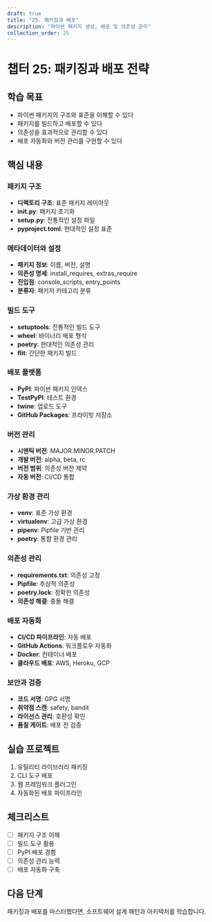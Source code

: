 ```yaml
---
draft: true
title: "25. 패키징과 배포"
description: "파이썬 패키지 생성, 배포 및 의존성 관리"
collection_order: 25
---
```


# 챕터 25: 패키징과 배포 전략

## 학습 목표
- 파이썬 패키지의 구조와 표준을 이해할 수 있다
- 패키지를 빌드하고 배포할 수 있다
- 의존성을 효과적으로 관리할 수 있다
- 배포 자동화와 버전 관리를 구현할 수 있다

## 핵심 내용

### 패키지 구조
- **디렉토리 구조**: 표준 패키지 레이아웃
- **__init__.py**: 패키지 초기화
- **setup.py**: 전통적인 설정 파일
- **pyproject.toml**: 현대적인 설정 표준

### 메타데이터와 설정
- **패키지 정보**: 이름, 버전, 설명
- **의존성 명세**: install_requires, extras_require
- **진입점**: console_scripts, entry_points
- **분류자**: 패키지 카테고리 분류

### 빌드 도구
- **setuptools**: 전통적인 빌드 도구
- **wheel**: 바이너리 배포 형식
- **poetry**: 현대적인 의존성 관리
- **flit**: 간단한 패키지 빌드

### 배포 플랫폼
- **PyPI**: 파이썬 패키지 인덱스
- **TestPyPI**: 테스트 환경
- **twine**: 업로드 도구
- **GitHub Packages**: 프라이빗 저장소

### 버전 관리
- **시맨틱 버전**: MAJOR.MINOR.PATCH
- **개발 버전**: alpha, beta, rc
- **버전 범위**: 의존성 버전 제약
- **자동 버전**: CI/CD 통합

### 가상 환경 관리
- **venv**: 표준 가상 환경
- **virtualenv**: 고급 가상 환경
- **pipenv**: Pipfile 기반 관리
- **poetry**: 통합 환경 관리

### 의존성 관리
- **requirements.txt**: 의존성 고정
- **Pipfile**: 추상적 의존성
- **poetry.lock**: 정확한 의존성
- **의존성 해결**: 충돌 해결

### 배포 자동화
- **CI/CD 파이프라인**: 자동 배포
- **GitHub Actions**: 워크플로우 자동화
- **Docker**: 컨테이너 배포
- **클라우드 배포**: AWS, Heroku, GCP

### 보안과 검증
- **코드 서명**: GPG 서명
- **취약점 스캔**: safety, bandit
- **라이선스 관리**: 호환성 확인
- **품질 게이트**: 배포 전 검증

## 실습 프로젝트
1. 유틸리티 라이브러리 패키징
2. CLI 도구 배포
3. 웹 프레임워크 플러그인
4. 자동화된 배포 파이프라인

## 체크리스트
- [ ] 패키지 구조 이해
- [ ] 빌드 도구 활용
- [ ] PyPI 배포 경험
- [ ] 의존성 관리 능력
- [ ] 배포 자동화 구축

## 다음 단계
패키징과 배포를 마스터했다면, 소프트웨어 설계 패턴과 아키텍처를 학습합니다. 